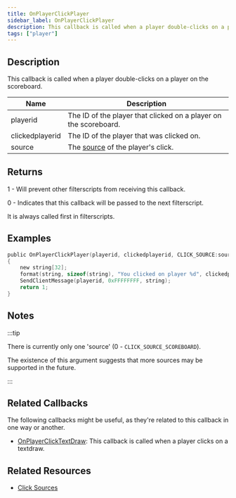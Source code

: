 ```yaml
---
title: OnPlayerClickPlayer
sidebar_label: OnPlayerClickPlayer
description: This callback is called when a player double-clicks on a player on the scoreboard.
tags: ["player"]
---
```


## Description

This callback is called when a player double-clicks on a player on the scoreboard.

| Name            | Description                                                      |
| --------------- | ---------------------------------------------------------------- |
| playerid        | The ID of the player that clicked on a player on the scoreboard. |
| clickedplayerid | The ID of the player that was clicked on.                        |
| source          | The [source](../resources/clicksources) of the player's click.   |

## Returns

1 - Will prevent other filterscripts from receiving this callback.

0 - Indicates that this callback will be passed to the next filterscript.

It is always called first in filterscripts.

## Examples

```c
public OnPlayerClickPlayer(playerid, clickedplayerid, CLICK_SOURCE:source)
{
    new string[32];
    format(string, sizeof(string), "You clicked on player %d", clickedplayerid);
    SendClientMessage(playerid, 0xFFFFFFFF, string);
    return 1;
}
```

## Notes

:::tip

There is currently only one 'source' (0 - `CLICK_SOURCE_SCOREBOARD`).

The existence of this argument suggests that more sources may be supported in the future.

:::

## Related Callbacks

The following callbacks might be useful, as they're related to this callback in one way or another. 

- [OnPlayerClickTextDraw](OnPlayerClickTextDraw): This callback is called when a player clicks on a textdraw.

## Related Resources

- [Click Sources](../resources/clicksources)
